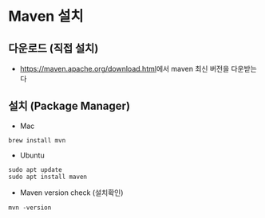 # Maven 설치

## 다운로드 (직접 설치)

* <https://maven.apache.org/download.html>에서 maven 최신 버전을 다운받는다

## 설치 (Package Manager)

* Mac

```shell
brew install mvn
```

* Ubuntu

```shell
sudo apt update
sudo apt install maven
```

* Maven version check (설치확인)

```shell
mvn -version
```
